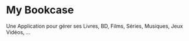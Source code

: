 # My Bookcase

Une Application pour gérer ses Livres, BD, Films, Séries, Musiques, Jeux Vidéos, ...
